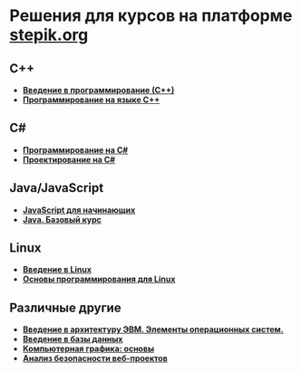 # Решения для курсов на платформе [stepik.org](https://stepik.org)

C++
------------------
* **[Введение в программирование (С++)](https://stepik.org/course/363/info)**
* **[Программирование на языке C++](https://stepik.org/course/7/info)**

C#
------------------
* **[Программирование на C#](https://stepik.org/course/4143/info)**
* **[Проектирование на C#](https://stepik.org/course/3944/info)**

Java/JavaScript
------------------
* **[JavaScript для начинающих](https://stepik.org/course/2223/info)**
* **[Java. Базовый курс](https://stepik.org/course/187/info)**

Linux
------------------
* **[Введение в Linux](https://stepik.org/course/73/info)**
* **[Основы программирования для Linux](https://stepik.org/course/548/info)**

Различные другие
------------------
* **[Введение в архитектуру ЭВМ. Элементы операционных систем.](https://stepik.org/course/253/info)**
* **[Введение в базы данных](https://stepik.org/course/551/info)**
* **[Компьютерная графика: основы](https://stepik.org/course/419/info)**
* **[Анализ безопасности веб-проектов](https://stepik.org/course/127/info)**
